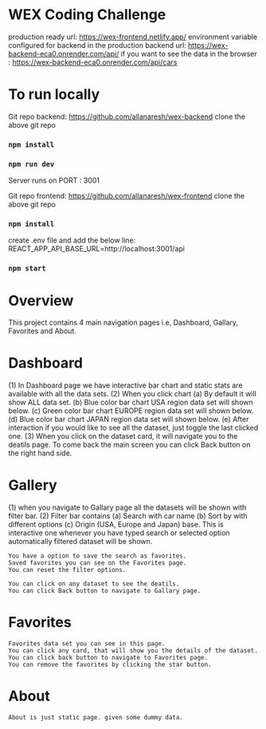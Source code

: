 # WEX Coding Challenge

production ready url: https://wex-frontend.netlify.app/
environment variable configured for backend in the production
backend url: https://wex-backend-eca0.onrender.com/api/
if you want to see the data in the browser : https://wex-backend-eca0.onrender.com/api/cars

# To run locally

Git repo backend: https://github.com/allanaresh/wex-backend
clone the above git repo

### `npm install`

### `npm run dev`

Server runs on PORT : 3001

Git repo frontend: https://github.com/allanaresh/wex-frontend
clone the above git repo

### `npm install`

create .env file and add the below line:
REACT_APP_API_BASE_URL=http://localhost:3001/api

### `npm start`

# Overview

This project contains 4 main navigation pages i.e, Dashboard, Gallary, Favorites and About.

# Dashboard

(1) In Dashboard page we have interactive bar chart and static stats are available with all the data sets.
(2) When you click chart
(a) By default it will show ALL data set.
(b) Blue color bar chart USA region data set will shown below.
(c) Green color bar chart EUROPE region data set will shown below.
(d) Blue color bar chart JAPAN region data set will shown below.
(e) After interaction if you would like to see all the dataset, just toggle the last clicked one.
(3) When you click on the dataset card, it will navigate you to the deatils page.
To come back the main screen you can click Back button on the right hand side.

# Gallery

(1) when you navigate to Gallary page all the datasets will be shown with filter bar.
(2) Filter bar contains
(a) Search with car name
(b) Sort by with different options
(c) Origin (USA, Europe and Japan) base.
This is interactive one whenever you have typed search or selected option automatically filtered dataset will be shown.

    You have a option to save the search as favorites.
    Saved favorites you can see on the Favorites page.
    You can reset the filter options.

    You can click on any dataset to see the deatils.
    You can click Back button to navigate to Gallary page.

# Favorites

    Favorites data set you can see in this page.
    You can click any card, that will show you the details of the dataset.
    You can click back button to navigate to Favorites page.
    You can remove the favorites by clicking the star button.

# About

    About is just static page. given some dummy data.
